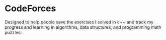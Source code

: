 # CodeForces
Designed to help people save the exercises I solved in c++ and track my progress and learning in algorithms, data structures, and programming math puzzles.
